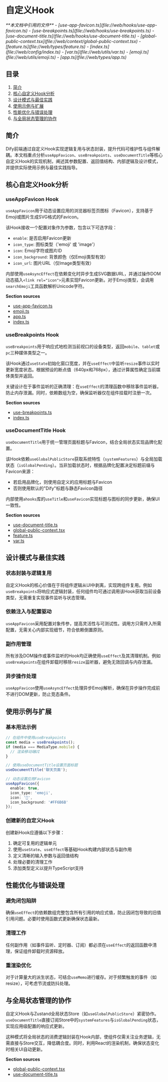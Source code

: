 # 自定义Hook

<cite>
**本文档中引用的文件**  
- [use-app-favicon.ts](file://web/hooks/use-app-favicon.ts)
- [use-breakpoints.ts](file://web/hooks/use-breakpoints.ts)
- [use-document-title.ts](file://web/hooks/use-document-title.ts)
- [global-public-context.tsx](file://web/context/global-public-context.tsx)
- [feature.ts](file://web/types/feature.ts)
- [index.ts](file://web/config/index.ts)
- [var.ts](file://web/utils/var.ts)
- [emoji.ts](file://web/utils/emoji.ts)
- [app.ts](file://web/types/app.ts)
</cite>

## 目录
1. [简介](#简介)
2. [核心自定义Hook分析](#核心自定义hook分析)
3. [设计模式与最佳实践](#设计模式与最佳实践)
4. [使用示例与扩展](#使用示例与扩展)
5. [性能优化与错误处理](#性能优化与错误处理)
6. [与全局状态管理的协作](#与全局状态管理的协作)

## 简介
Dify前端通过自定义Hook实现逻辑复用与状态封装，提升代码可维护性与组件解耦。本文档重点分析`useAppFavicon`、`useBreakpoints`、`useDocumentTitle`等核心自定义Hook的实现机制，阐述其参数配置、返回值结构、内部逻辑及设计模式，并提供实际使用示例与最佳实践指导。

## 核心自定义Hook分析

### useAppFavicon Hook

`useAppFavicon`用于动态设置应用的浏览器标签页图标（Favicon），支持基于Emoji或图片生成SVG格式的Favicon。

该Hook接收一个配置对象作为参数，包含以下可选字段：
- `enable`: 是否启用Favicon更新
- `icon_type`: 图标类型（'emoji' 或 'image'）
- `icon`: Emoji字符或图片ID
- `icon_background`: 背景颜色（仅Emoji类型有效）
- `icon_url`: 图片URL（仅Image类型有效）

内部使用`useAsyncEffect`在依赖变化时异步生成SVG数据URL，并通过操作DOM动态插入`<link rel="icon">`元素实现Favicon更新。对于Emoji类型，会调用`searchEmoji`工具函数解析Unicode字符。

**Section sources**
- [use-app-favicon.ts](file://web/hooks/use-app-favicon.ts#L1-L45)
- [emoji.ts](file://web/utils/emoji.ts#L1-L12)
- [app.ts](file://web/types/app.ts#L439-L444)
- [index.ts](file://web/config/index.ts#L283-L284)

### useBreakpoints Hook

`useBreakpoints`用于响应式地检测当前视口的设备类型，返回`mobile`、`tablet`或`pc`三种媒体类型之一。

该Hook通过`useState`初始化窗口宽度，并在`useEffect`中监听`resize`事件以实时更新宽度状态。根据预设的断点值（640px和768px），通过计算属性确定当前媒体类型并返回。

关键设计在于事件监听的正确清理：在`useEffect`的清理函数中移除事件监听器，防止内存泄漏。同时，依赖数组为空，确保监听器仅在组件挂载时注册一次。

**Section sources**
- [use-breakpoints.ts](file://web/hooks/use-breakpoints.ts#L1-L30)
- [index.ts](file://web/config/index.ts#L283-L284)

### useDocumentTitle Hook

`useDocumentTitle`用于统一管理页面标题与Favicon，结合全局状态实现品牌化配置。

该Hook依赖`useGlobalPublicStore`获取系统特性（`systemFeatures`）与全局加载状态（`isGlobalPending`）。当非加载状态时，根据品牌化配置决定标题前缀与Favicon来源：
- 若启用品牌化，则使用自定义的应用标题与Favicon
- 否则使用默认的"Dify"标题与静态Favicon路径

内部使用`ahooks`库的`useTitle`和`useFavicon`实现标题与图标的同步更新，确保UI一致性。

**Section sources**
- [use-document-title.ts](file://web/hooks/use-document-title.ts#L1-L25)
- [global-public-context.tsx](file://web/context/global-public-context.tsx#L1-L47)
- [feature.ts](file://web/types/feature.ts#L88-L105)
- [var.ts](file://web/utils/var.ts#L139-L141)

## 设计模式与最佳实践

### 状态封装与逻辑复用
自定义Hook的核心价值在于将组件逻辑从UI中剥离，实现跨组件复用。例如`useBreakpoints`将响应式逻辑封装，任何组件均可通过调用该Hook获取当前设备类型，无需重复实现事件监听与状态管理。

### 依赖注入与配置驱动
`useAppFavicon`采用配置对象传参，提高灵活性与可测试性。调用方只需传入所需配置，无需关心内部实现细节，符合依赖倒置原则。

### 副作用管理
所有涉及DOM操作或事件监听的Hook均正确使用`useEffect`及其清理机制。例如`useBreakpoints`在组件卸载时移除`resize`监听器，避免无效回调与内存泄漏。

### 异步操作处理
`useAppFavicon`使用`useAsyncEffect`处理异步Emoji解析，确保在异步操作完成前不进行DOM更新，防止竞态条件。

## 使用示例与扩展

### 基本用法示例
```typescript
// 在组件中使用useBreakpoints
const media = useBreakpoints();
if (media === MediaType.mobile) {
  // 渲染移动端UI
}

// 使用useDocumentTitle设置页面标题
useDocumentTitle('聊天页面');

// 动态设置应用Favicon
useAppFavicon({
  enable: true,
  icon_type: 'emoji',
  icon: '🚀',
  icon_background: '#FF6B6B'
});
```

### 创建新的自定义Hook
创建新Hook应遵循以下步骤：
1. 确定可复用的逻辑单元
2. 使用`useState`、`useEffect`等基础Hook构建内部状态与副作用
3. 定义清晰的输入参数与返回值结构
4. 处理必要的清理工作
5. 添加类型定义以提升TypeScript支持

## 性能优化与错误处理

### 避免闭包陷阱
确保`useEffect`的依赖数组完整包含所有引用的响应式值，防止因闭包导致的旧值引用问题。必要时使用函数式更新确保状态最新。

### 清理工作
任何副作用（如事件监听、定时器、订阅）都必须在`useEffect`的返回函数中清理，保证组件卸载时资源释放。

### 重渲染优化
对于计算量大的派生状态，可结合`useMemo`进行缓存。对于频繁触发的事件（如resize），可考虑节流或防抖处理。

## 与全局状态管理的协作

自定义Hook与Zustand全局状态Store（如`useGlobalPublicStore`）紧密协作。`useDocumentTitle`直接订阅Store中的`systemFeatures`与`isGlobalPending`状态，实现应用级配置的响应式更新。

这种模式将全局状态的消费逻辑封装在Hook内部，使组件仅需关注业务逻辑，无需直接与Store交互，降低耦合度。同时，利用React的渲染机制，确保状态变化时相关UI自动更新。

**Section sources**
- [global-public-context.tsx](file://web/context/global-public-context.tsx#L1-L47)
- [use-document-title.ts](file://web/hooks/use-document-title.ts#L1-L25)